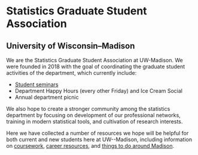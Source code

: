 # Statistics Graduate Student Association

## University of Wisconsin–Madison

We are the Statistics Graduate Student Association at UW-Madison. We were founded in 2018 with the goal of coordinating the graduate student activities of the department, which currently include:

- [Student seminars](seminar.md)
- Department Happy Hours (every other Friday) and Ice Cream Social
- Annual department picnic

We also hope to create a stronger community among the statistics department by focusing on development of our professional networks, training in modern statistical tools, and cultivation of research interests.

Here we have collected a number of resources we hope will be helpful for both current and new students here at UW--Madison, including information on [coursework](courses.md), [career resources](career.md), and [things to do around Madison](wisconsin.md).
